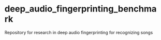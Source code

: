 # deep_audio_fingerprinting_benchmark
Repository for research in deep audio fingerprinting for recognizing songs
